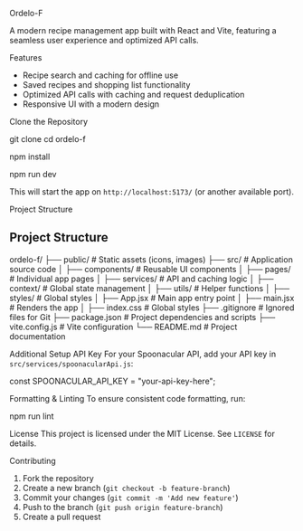 Ordelo-F

A modern recipe management app built with React and Vite, featuring a seamless user experience and optimized API calls.

Features
- Recipe search and caching for offline use
- Saved recipes and shopping list functionality
- Optimized API calls with caching and request deduplication
- Responsive UI with a modern design



Clone the Repository

git clone <repo-url>
cd ordelo-f

npm install

npm run dev

This will start the app on `http://localhost:5173/` (or another available port).

Project Structure

## Project Structure

ordelo-f/ ├── public/ # Static assets (icons, images) ├── src/ # Application source code │ ├── components/ # Reusable UI components │ ├── pages/ # Individual app pages │ ├── services/ # API and caching logic │ ├── context/ # Global state management │ ├── utils/ # Helper functions │ ├── styles/ # Global styles │ ├── App.jsx # Main app entry point │ ├── main.jsx # Renders the app │ ├── index.css # Global styles ├── .gitignore # Ignored files for Git ├── package.json # Project dependencies and scripts ├── vite.config.js # Vite configuration └── README.md # Project documentation


Additional Setup
API Key
For your Spoonacular API, add your API key in `src/services/spoonacularApi.js`:

const SPOONACULAR_API_KEY = "your-api-key-here";


Formatting & Linting
To ensure consistent code formatting, run:

npm run lint


License
This project is licensed under the MIT License. See `LICENSE` for details.

Contributing
1. Fork the repository
2. Create a new branch (`git checkout -b feature-branch`)
3. Commit your changes (`git commit -m 'Add new feature'`)
4. Push to the branch (`git push origin feature-branch`)
5. Create a pull request



